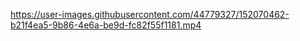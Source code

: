 
https://user-images.githubusercontent.com/44779327/152070462-b21f4ea5-9b86-4e6a-be9d-fc82f55f1181.mp4

